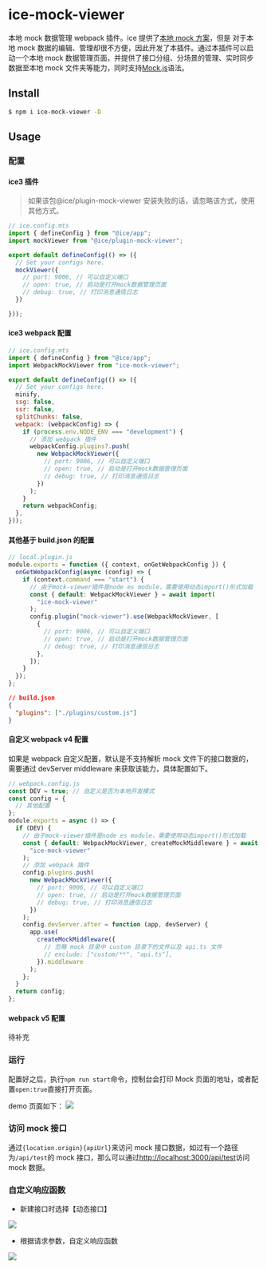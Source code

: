 # ice-mock-viewer

本地 mock 数据管理 webpack 插件。ice 提供了[本地 mock 方案](https://v3.ice.work/docs/guide/basic/mock)，但是 对于本地 mock 数据的编辑、管理却很不方便，因此开发了本插件。通过本插件可以启动一个本地 mock 数据管理页面，并提供了接口分组、分场景的管理、实时同步数据至本地 mock 文件夹等能力，同时支持[Mock.js](https://github.com/nuysoft/Mock)语法。

## Install

```bash
$ npm i ice-mock-viewer -D
```

## Usage

### 配置

#### ice3 插件

> 如果该包@ice/plugin-mock-viewer 安装失败的话，请忽略该方式，使用其他方式。

```js
// ice.config.mts
import { defineConfig } from "@ice/app";
import mockViewer from "@ice/plugin-mock-viewer";

export default defineConfig(() => ({
  // Set your configs here.
  mockViewer({
    // port: 9006, // 可以自定义端口
    // open: true, // 启动是打开mock数据管理页面
    // debug: true, // 打印消息通信日志
  })

}));
```

#### ice3 webpack 配置

```js
// ice.config.mts
import { defineConfig } from "@ice/app";
import WebpackMockViewer from "ice-mock-viewer";

export default defineConfig(() => ({
  // Set your configs here.
  minify,
  ssg: false,
  ssr: false,
  splitChunks: false,
  webpack: (webpackConfig) => {
    if (process.env.NODE_ENV === "development") {
      // 添加 webpack 插件
      webpackConfig.plugins?.push(
        new WebpackMockViewer({
          // port: 9006, // 可以自定义端口
          // open: true, // 启动是打开mock数据管理页面
          // debug: true, // 打印消息通信日志
        })
      );
    }
    return webpackConfig;
  },
}));
```

#### 其他基于 build.json 的配置

```js
// local.plugin.js
module.exports = function ({ context, onGetWebpackConfig }) {
  onGetWebpackConfig(async (config) => {
    if (context.command === "start") {
      // 由于mock-viewer插件是node es module，需要使用动态import()形式加载
      const { default: WebpackMockViewer } = await import(
        "ice-mock-viewer"
      );
      config.plugin("mock-viewer").use(WebpackMockViewer, [
        {
          // port: 9006, // 可以自定义端口
          // open: true, // 启动是打开mock数据管理页面
          // debug: true, // 打印消息通信日志
        },
      ]);
    }
  });
};
```

```json
// build.json
{
  "plugins": ["./plugins/custom.js"]
}
```

#### 自定义 webpack v4 配置

如果是 webpack 自定义配置，默认是不支持解析 mock 文件下的接口数据的，需要通过 devServer middleware 来获取该能力，具体配置如下。

```js
// webpack.config.js
const DEV = true; // 自定义是否为本地开发模式
const config = {
  // 其他配置
};
module.exports = async () => {
  if (DEV) {
    // 由于mock-viewer插件是node es module，需要使用动态import()形式加载
    const { default: WebpackMockViewer, createMockMiddleware } = await import(
      "ice-mock-viewer"
    );
    // 添加 webpack 插件
    config.plugins.push(
      new WebpackMockViewer({
        // port: 9006, // 可以自定义端口
        // open: true, // 启动是打开mock数据管理页面
        // debug: true, // 打印消息通信日志
      })
    );
    config.devServer.after = function (app, devServer) {
      app.use(
        createMockMiddleware({
          // 忽略 mock 目录中 custom 目录下的文件以及 api.ts 文件
          // exclude: ["custom/**", "api.ts"],
        }).middleware
      );
    };
  }
  return config;
};
```

#### webpack v5 配置

待补充

### 运行

配置好之后，执行`npm run start`命令，控制台会打印 Mock 页面的地址，或者配置`open:true`直接打开页面。

demo 页面如下：
<img src='https://img.alicdn.com/imgextra/i4/O1CN01XzO6O01Tnc4DLj7C7_!!6000000002427-0-tps-1919-976.jpg'/>

### 访问 mock 接口

通过`{location.origin}{apiUrl}`来访问 mock 接口数据，如过有一个路径为`/api/test`的 mock 接口，那么可以通过[http://localhost:3000/api/test](http://localhost:3000/api/test)访问 mock 数据。

### 自定义响应函数

- 新建接口时选择【动态接口】

<img src='https://img.alicdn.com/imgextra/i2/O1CN01W2iwv61k48Cp7RAac_!!6000000004629-0-tps-423-490.jpg' />

- 根据请求参数，自定义响应函数

<img src='https://img.alicdn.com/imgextra/i1/O1CN013HOvZe1aSGvOVHbJv_!!6000000003328-0-tps-543-423.jpg' />

